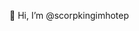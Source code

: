 👋 Hi, I’m @scorpkingimhotep

<!---
scorpkingimhotep/scorpkingimhotep is a ✨ special ✨ repository because its `README.md` (this file) appears on your GitHub profile.
You can click the Preview link to take a look at your changes.
--->
